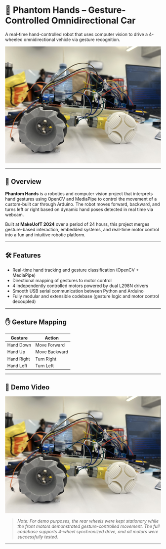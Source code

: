 # 🦾 Phantom Hands – Gesture-Controlled Omnidirectional Car

A real-time hand-controlled robot that uses computer vision to drive a 4-wheeled omnidirectional vehicle via gesture recognition.

![Phantom Hands](/Image.jpg)

---

## 🤖 Overview

**Phantom Hands** is a robotics and computer vision project that interprets hand gestures using OpenCV and MediaPipe to control the movement of a custom-built car through Arduino. The robot moves forward, backward, and turns left or right based on dynamic hand poses detected in real time via webcam.

Built at **MakeUofT 2024** over a period of 24 hours, this project merges gesture-based interaction, embedded systems, and real-time motor control into a fun and intuitive robotic platform.

---

## 🛠️ Features

- Real-time hand tracking and gesture classification (OpenCV + MediaPipe)
- Directional mapping of gestures to motor control
- 4 independently controlled motors powered by dual L298N drivers
- Smooth USB serial communication between Python and Arduino
- Fully modular and extensible codebase (gesture logic and motor control decoupled)

---

## ✋ Gesture Mapping

| Gesture      | Action         |
|--------------|----------------|
| Hand Down    | Move Forward   |
| Hand Up      | Move Backward  |
| Hand Right   | Turn Right     |
| Hand Left    | Turn Left      |

---

## 🎥 Demo Video

[![Watch the Demo](Image.jpg)](https://www.youtube.com/watch?v=your-demo-link)

> _Note: For demo purposes, the rear wheels were kept stationary while the front motors demonstrated gesture-controlled movement. The full codebase supports 4-wheel synchronized drive, and all motors were successfully tested._

---


